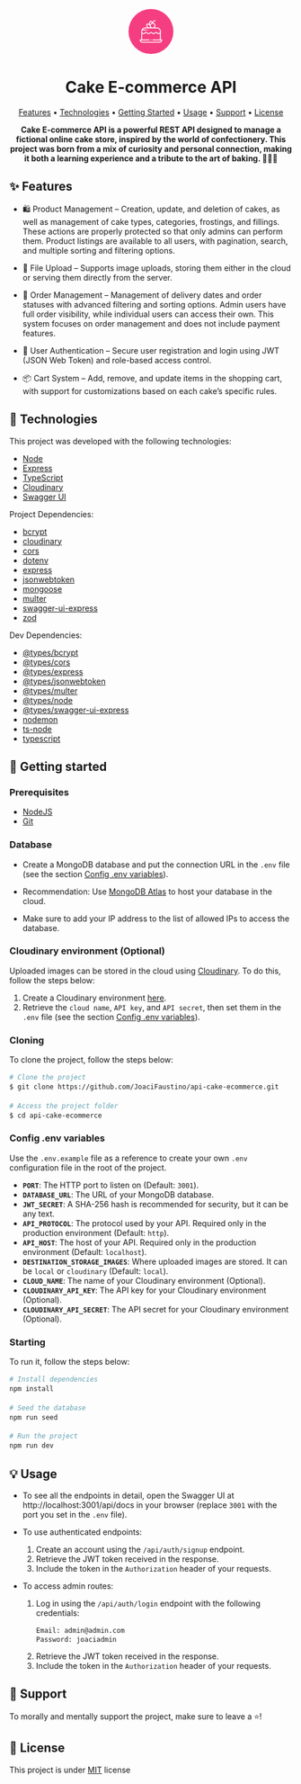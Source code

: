 <p id="title" align="center">
  <a href="#title">
    <img width="80" height="80" style="border-radius: 999px;" src="./public/logo-readme.png">
  </a>
  <h1 align="center" style="font-weight: bold;">Cake E-commerce API</h1>
</p>

<p align="center">
  <a href="#features">Features</a> • 
  <a href="#technologies">Technologies</a> • 
  <a href="#started">Getting Started</a> • 
  <a href="#usage">Usage</a> • 
  <a href="#support">Support</a> • 
  <a href="#license">License</a>
</p>

<p align="center">
  <b>Cake E-commerce API is a powerful REST API designed to manage a fictional online cake store, inspired by the world of confectionery. This project was born from a mix of curiosity and personal connection, making it both a learning experience and a tribute to the art of baking. 👨‍🍳🍰</b>
</p>

<h2 id="features">✨ Features</h2>

- 🛍️ Product Management – Creation, update, and deletion of cakes, as well as management of cake types, categories, frostings, and fillings. These actions are properly protected so that only admins can perform them. Product listings are available to all users, with pagination, search, and multiple sorting and filtering options.

- 📄 File Upload – Supports image uploads, storing them either in the cloud or serving them directly from the server.

- 🛒 Order Management – Management of delivery dates and order statuses with advanced filtering and sorting options. Admin users have full order visibility, while individual users can access their own. This system focuses on order management and does not include payment features.

- 👤 User Authentication – Secure user registration and login using JWT (JSON Web Token) and role-based access control.

- 📦 Cart System – Add, remove, and update items in the shopping cart, with support for customizations based on each cake’s specific rules.

<h2 id="technologies">🧪 Technologies</h2>

This project was developed with the following technologies:

- [Node](https://nodejs.org/en)
- [Express](https://expressjs.com/)
- [TypeScript](https://www.typescriptlang.org/)
- [Cloudinary](https://cloudinary.com/)
- [Swagger UI](https://swagger.io/tools/swagger-ui/)

Project Dependencies:

- [bcrypt](https://www.npmjs.com/package/bcrypt)
- [cloudinary](https://www.npmjs.com/package/cloudinary)
- [cors](https://www.npmjs.com/package/cors)
- [dotenv](https://www.npmjs.com/package/dotenv)
- [express](https://www.npmjs.com/package/express)
- [jsonwebtoken](https://www.npmjs.com/package/jsonwebtoken)
- [mongoose](https://www.npmjs.com/package/mongoose)
- [multer](https://www.npmjs.com/package/multer)
- [swagger-ui-express](https://www.npmjs.com/package/swagger-ui-express)
- [zod](https://www.npmjs.com/package/zod)

Dev Dependencies:

- [@types/bcrypt](https://www.npmjs.com/package/@types/bcrypt)
- [@types/cors](https://www.npmjs.com/package/@types/cors)
- [@types/express](https://www.npmjs.com/package/@types/express)
- [@types/jsonwebtoken](https://www.npmjs.com/package/@types/jsonwebtoken)
- [@types/multer](https://www.npmjs.com/package/@types/multer)
- [@types/node](https://www.npmjs.com/package/@types/node)
- [@types/swagger-ui-express](https://www.npmjs.com/package/@types/swagger-ui-express)
- [nodemon](https://www.npmjs.com/package/nodemon)
- [ts-node](https://www.npmjs.com/package/ts-node)
- [typescript](https://www.npmjs.com/package/typescript)

<h2 id="started">🚀 Getting started</h2>
<h3>Prerequisites</h3>

- [NodeJS](https://nodejs.org/en)
- [Git](https://git-scm.com)

<h3>Database</h3>

- Create a MongoDB database and put the connection URL in the `.env` file (see the section [Config .env variables](#env-config)).

- Recommendation: Use [MongoDB Atlas](https://www.mongodb.com/products/platform/atlas-database) to host your database in the cloud.

- Make sure to add your IP address to the list of allowed IPs to access the database.

<h3>Cloudinary environment (Optional)</h3>

Uploaded images can be stored in the cloud using [Cloudinary](https://cloudinary.com/). To do this, follow the steps below:

1. Create a Cloudinary environment [here](https://cloudinary.com/).
2. Retrieve the `cloud name`, `API key`, and `API secret`, then set them in the `.env` file (see the section [Config .env variables](#env-config)).

<h3>Cloning</h3>

To clone the project, follow the steps below:

```bash
# Clone the project
$ git clone https://github.com/JoaciFaustino/api-cake-ecommerce.git

# Access the project folder
$ cd api-cake-ecommerce
```

<h3 id="env-config">Config .env variables</h3>

Use the `.env.example` file as a reference to create your own `.env` configuration file in the root of the project.

- **`PORT`**: The HTTP port to listen on (Default: `3001`).
- **`DATABASE_URL`**: The URL of your MongoDB database.
- **`JWT_SECRET`**: A SHA-256 hash is recommended for security, but it can be any text.
- **`API_PROTOCOL`**: The protocol used by your API. Required only in the production environment (Default: `http`).
- **`API_HOST`**: The host of your API. Required only in the production environment (Default: `localhost`).
- **`DESTINATION_STORAGE_IMAGES`**: Where uploaded images are stored. It can be `local` or `cloudinary` (Default: `local`).
- **`CLOUD_NAME`**: The name of your Cloudinary environment (Optional).
- **`CLOUDINARY_API_KEY`**: The API key for your Cloudinary environment (Optional).
- **`CLOUDINARY_API_SECRET`**: The API secret for your Cloudinary environment (Optional).

<h3>Starting</h3>

To run it, follow the steps below:

```bash
# Install dependencies
npm install

# Seed the database
npm run seed

# Run the project
npm run dev
```

<h2 id="usage">💡 Usage</h2>

- To see all the endpoints in detail, open the Swagger UI at http://localhost:3001/api/docs in your browser (replace `3001` with the port you set in the `.env` file).

- To use authenticated endpoints:

  1. Create an account using the `/api/auth/signup` endpoint.
  2. Retrieve the JWT token received in the response.
  3. Include the token in the `Authorization` header of your requests.

- To access admin routes:
  1. Log in using the `/api/auth/login` endpoint with the following credentials:
     ```
     Email: admin@admin.com
     Password: joaciadmin
     ```
  2. Retrieve the JWT token received in the response.
  3. Include the token in the `Authorization` header of your requests.

<h2 id="support">💖 Support</h2>

To morally and mentally support the project, make sure to leave a ⭐️!

<h2 id="license">📃 License</h2>

This project is under [MIT](./LICENSE) license
